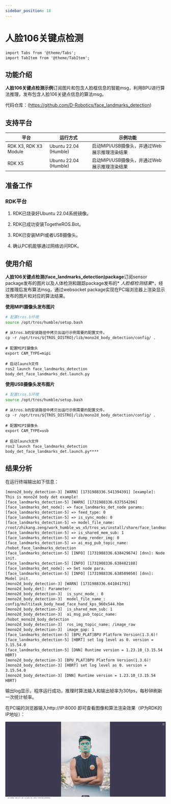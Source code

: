 ```yaml
---
sidebar_position: 18
---
```


# 人脸106关键点检测

```mdx-code-block
import Tabs from '@theme/Tabs';
import TabItem from '@theme/TabItem';
```

## 功能介绍

**人脸106关键点检测示例**订阅图片和包含人脸框信息的智能msg，利用BPU进行算法推理，发布包含人脸106关键点信息的算法msg。

代码仓库：(https://github.com/D-Robotics/face_landmarks_detection)

## 支持平台

| 平台                    | 运行方式                  | 示例功能                         |
|-----------------------|-----------------------|------------------------------|
| RDK X3, RDK X3 Module | Ubuntu 22.04 (Humble) | 启动MIPI/USB摄像头，并通过Web展示推理渲染结果 |
| RDK X5                | Ubuntu 22.04 (Humble) | 启动MIPI/USB摄像头，并通过Web展示推理渲染结果 |

## 准备工作

### RDK平台

1. RDK已烧录好Ubuntu 22.04系统镜像。

2. RDK已成功安装TogetheROS.Bot。

3. RDK已安装MIPI或者USB摄像头。

4. 确认PC机能够通过网络访问RDK。

## 使用介绍

**人脸106关键点检测(face_landmarks_detection)package**订阅sensor package发布的图片以及人体检测和跟踪package发布的*
*人脸框检测结果**，经过推理后发布算法msg，通过websocket package实现在PC端浏览器上渲染显示发布的图片和对应的算法结果。

**使用MIPI摄像头发布图片**

```bash
# 配置tros.b环境
source /opt/tros/humble/setup.bash
```

```shell
# 从tros.b的安装路径中拷贝出运行示例需要的配置文件。
cp -r /opt/tros/${TROS_DISTRO}/lib/mono2d_body_detection/config/ .

# 配置MIPI摄像头
export CAM_TYPE=mipi

# 启动launch文件
ros2 launch face_landmarks_detection body_det_face_landmarks_det.launch.py
```

**使用USB摄像头发布图片**

```bash
# 配置tros.b环境
source /opt/tros/humble/setup.bash
```

```shell
# 从tros.b的安装路径中拷贝出运行示例需要的配置文件。
cp -r /opt/tros/${TROS_DISTRO}/lib/mono2d_body_detection/config/ .

# 配置MIPI摄像头
export CAM_TYPE=usb

# 启动launch文件
ros2 launch face_landmarks_detection body_det_face_landmarks_det.launch.py****
```

## 结果分析

在运行终端输出如下信息：

```shell
[mono2d_body_detection-3] [WARN] [1731988336.541394391] [example]: This is mono2d body det example!
[face_landmarks_detection-5] [WARN] [1731988336.637554206] [face_landmarks_det_node]: => face_landmarks_det_node params:
[face_landmarks_detection-5] => feed_type: 0
[face_landmarks_detection-5] => is_sync_mode: 0
[face_landmarks_detection-5] => model_file_name: /root/zhikang.zeng/work_humble_ws_x5/tros_ws/install/share/face_landmarks_detection/config/faceLandmark106pts.hbm
[face_landmarks_detection-5] => is_shared_mem_sub: 1
[face_landmarks_detection-5] => dump_render_img: 0
[face_landmarks_detection-5] => ai_msg_pub_topic_name: /hobot_face_landmarks_detection
[face_landmarks_detection-5] [INFO] [1731988336.638429674] [dnn]: Node init.
[face_landmarks_detection-5] [INFO] [1731988336.638482188] [face_landmarks_det_node]: => Set node para.
[face_landmarks_detection-5] [INFO] [1731988336.638589050] [dnn]: Model init.
[mono2d_body_detection-3] [WARN] [1731988336.641041791] [mono2d_body_det]: Parameter:
[mono2d_body_detection-3]  is_sync_mode_: 0
[mono2d_body_detection-3]  model_file_name_: config/multitask_body_head_face_hand_kps_960x544.hbm
[mono2d_body_detection-3]  is_shared_mem_sub: 1
[mono2d_body_detection-3]  ai_msg_pub_topic_name: /hobot_mono2d_body_detection
[mono2d_body_detection-3]  ros_img_topic_name: /image_raw
[mono2d_body_detection-3]  image_gap: 1
[face_landmarks_detection-5] [BPU_PLAT]BPU Platform Version(1.3.6)!
[face_landmarks_detection-5] [HBRT] set log level as 0. version = 3.15.54.0
[face_landmarks_detection-5] [DNN] Runtime version = 1.23.10_(3.15.54 HBRT)
[mono2d_body_detection-3] [BPU_PLAT]BPU Platform Version(1.3.6)!
[mono2d_body_detection-3] [HBRT] set log level as 0. version = 3.15.54.0
[mono2d_body_detection-3] [DNN] Runtime version = 1.23.10_(3.15.54 HBRT)
```

输出log显示，程序运行成功，推理时算法输入和输出帧率为30fps，每秒钟刷新一次统计帧率。

在PC端的浏览器输入http://IP:8000 即可查看图像和算法渲染效果（IP为RDK的IP地址）：

![](/../static/img/05_Robot_development/03_boxs/function/image/box_adv/face_landmarks_det_render.png)

